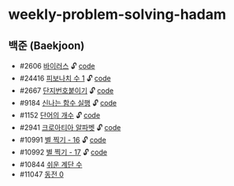 # weekly-problem-solving-hadam
## 백준 (Baekjoon)
- #2606  [바이러스](https://www.acmicpc.net/problem/2606)  🔓 [code](baekjoon/2606_바이러스.py)
- #24416  [피보나치 수 1](https://www.acmicpc.net/problem/24416) 🔓 [code](baekjoon/24416_fibonacci1.py)
- #2667  [단지번호붙이기](https://www.acmicpc.net/problem/2667) 🔓 [code](baekjoon/2667_단지번호붙이기.py)
- #9184  [신나는 함수 실행](https://www.acmicpc.net/problem/9184) 🔓 [code](baekjoon/9184_신나는_함수_실행.py)
- #1152  [단어의 개수](https://www.acmicpc.net/problem/1152) 🔓 [code](baekjoon/1152_단어의_개수.py)
- #2941  [크로아티아 알파벳](https://www.acmicpc.net/problem/2941) 🔓 [code](baekjoon/2941_크로아티아_알파벳.py)
- #10991 [별 찍기 - 16](https://www.acmicpc.net/problem/10991) 🔓 [code](baekjoon/10991_별_찍기_16.py)
- #10992 [별 찍기 - 17](https://www.acmicpc.net/problem/10992) 🔓 [code](baekjoon/10992_별_찍기_17.py)
- #10844 [쉬운 계단 수](https://www.acmicpc.net/problem/10844)
- #11047 [동전 0](https://www.acmicpc.net/problem/11047)